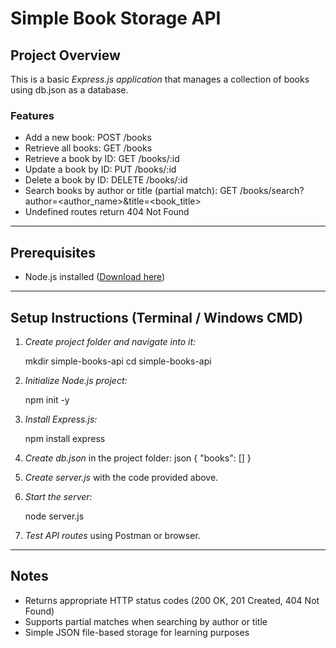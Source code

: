 # Simple Book Storage API

## Project Overview
This is a basic *Express.js application* that manages a collection of books using db.json as a database.

### Features
- Add a new book: POST /books
- Retrieve all books: GET /books
- Retrieve a book by ID: GET /books/:id
- Update a book by ID: PUT /books/:id
- Delete a book by ID: DELETE /books/:id
- Search books by author or title (partial match): GET /books/search?author=<author_name>&title=<book_title>
- Undefined routes return 404 Not Found

---

## Prerequisites
- Node.js installed ([Download here](https://nodejs.org/))  

---

## Setup Instructions (Terminal / Windows CMD)

1. *Create project folder and navigate into it:*
    
    mkdir simple-books-api
    cd simple-books-api
    

2. *Initialize Node.js project:*
    
    npm init -y
    

3. *Install Express.js:*
    
    npm install express
    

4. *Create db.json* in the project folder:
    json
    {
      "books": []
    }
    

5. *Create server.js* with the code provided above.

6. *Start the server:*
    
    node server.js
    

7. *Test API routes* using Postman or browser.

---

## Notes
- Returns appropriate HTTP status codes (200 OK, 201 Created, 404 Not Found)  
- Supports partial matches when searching by author or title  
- Simple JSON file-based storage for learning purposes  